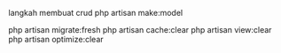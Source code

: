 langkah membuat crud
php artisan make:model 



php artisan migrate:fresh
php artisan cache:clear
php artisan view:clear
php artisan optimize:clear
